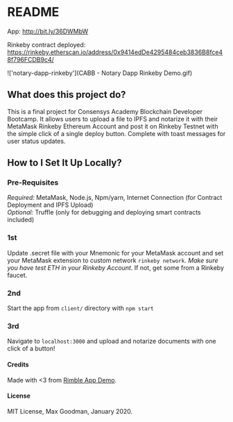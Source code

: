 # README
App: http://bit.ly/36DWMbW

Rinkeby contract deployed: https://rinkeby.etherscan.io/address/0x9414edDe4295484ceb3836B8fce48f796FCDB9c4/  

!['notary-dapp-rinkeby'](CABB - Notary Dapp Rinkeby Demo.gif)

## What does this project do? 

This is a final project for Consensys Academy Blockchain Developer Bootcamp. It allows users to upload a file to IPFS and notarize it with their MetaMask Rinkeby Ethereum Account and post it on Rinkeby Testnet with the simple click of a single deploy button. Complete with toast messages for user status updates. 

## How to I Set It Up Locally? 

### Pre-Requisites

<em>Required:</em> MetaMask, Node.js, Npm/yarn, Internet Connection (for Contract Deployment and IPFS Upload)<br/>
<em>Optional:</em> Truffle (only for debugging and deploying smart contracts included)

### 1st
Update .secret file with your Mnemonic for your MetaMask account and set your MetaMask extension to custom network `rinkeby network`. <em>Make sure you have test ETH in your Rinkeby Account</em>. If not, get some from a Rinkeby faucet. 

### 2nd
Start the app from `client/` directory with `npm start`

### 3rd
Navigate to `localhost:3000` and upload and notarize documents with one click of a button!
 
#### Credits
Made with <3 from <a href="https://github.com/ConsenSys/rimble-app-demo">Rimble App Demo</a>.

#### License 
MIT License, Max Goodman, January 2020. 


